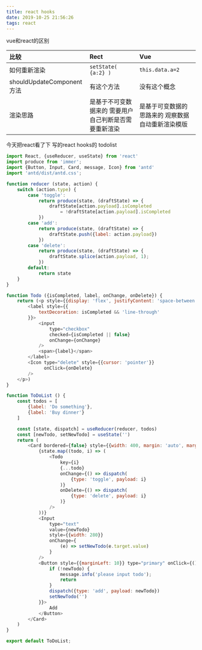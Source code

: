 ```yaml
---
title: react hooks
date: 2019-10-25 21:56:26
tags: react 
---
```

vue和react的区别
<!-- more -->

| 比较                      | Rect                                          | Vue                                        | 
| :------                   | :------                                       | :------                                    |
| 如何重新渲染                | `setState( {a:2} )`                          | `this.data.a=2`                            |
| shouldUpdateComponent方法 | 有这个方法                                      | 没有这个概念                                |
| 渲染思路                   | 是基于不可变数据来的 需要用户自己判断是否需要重新渲染 | 是基于可变数据的思路来的 观察数据 自动重新渲染模版 |



今天把react看了下 写的react hooks的 todolist

```js
import React, {useReducer, useState} from 'react'
import produce from 'immer';
import {Button, Input, Card, message, Icon} from 'antd'
import 'antd/dist/antd.css';

function reducer (state, action) {
    switch (action.type) {
        case 'toggle':
            return produce(state, (draftState) => {
                draftState[action.payload].isCompleted
                    = !draftState[action.payload].isCompleted
            })
        case 'add':
            return produce(state, (draftState) => {
                draftState.push({label: action.payload})
            })
        case 'delete':
            return produce(state, (draftState) => {
                draftState.splice(action.payload, 1);
            })
        default:
            return state
    }
}

function Todo ({isCompleted, label, onChange, onDelete}) {
    return (<p style={{display: 'flex', justifyContent: 'space-between'}}>
        <label style={{
            textDecoration: isCompleted && 'line-through'
        }}>
            <input
                type="checkbox"
                checked={isCompleted || false}
                onChange={onChange}
            />
            <span>{label}</span>
        </label>
        <Icon type="delete" style={{cursor: 'pointer'}}
              onClick={onDelete}
        />
    </p>)
}

function ToDoList () {
    const todos = [
        {label: 'Do something'},
        {label: 'Buy dinner'}
    ]

    const [state, dispatch] = useReducer(reducer, todos)
    const [newTodo, setNewTodo] = useState('')
    return (
        <Card bordered={false} style={{width: 400, margin: 'auto', marginTop: 100}}>
            {state.map((todo, i) => (
                <Todo
                    key={i}
                    {...todo}
                    onChange={() => dispatch(
                        {type: 'toggle', payload: i}
                    )}
                    onDelete={() => dispatch(
                        {type: 'delete', payload: i}
                    )}
                />
            ))}
            <Input
                type="text"
                value={newTodo}
                style={{width: 280}}
                onChange={
                    (e) => setNewTodo(e.target.value)
                }
            />
            <Button style={{marginLeft: 10}} type="primary" onClick={() => {
                if (!newTodo) {
                    message.info('please input todo');
                    return
                }
                dispatch({type: 'add', payload: newTodo})
                setNewTodo('')
            }}>
                Add
            </Button>
        </Card>
    )
}

export default ToDoList;

```
